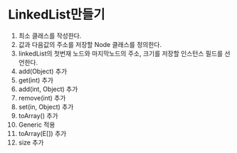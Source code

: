 # LinkedList만들기

1) 최소 클래스를 작성한다.
2) 값과 다음값의 주소를 저장할 Node 클래스를 정의한다.
3) linkedList의 첫번재 노드와 마지막노드의 주소, 크기를 저장할 인스턴스 필드를 선언한다.
4) add(Object) 추가
5) get(int) 추가
6) add(int, Object) 추가
7) remove(int) 추가
8) set(in, Object) 추가
9) toArray() 추가
10) Generic 적용
11) toArray(E[]) 추가
12) size 추가